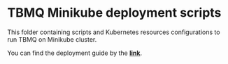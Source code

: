 # TBMQ Minikube deployment scripts

This folder containing scripts and Kubernetes resources configurations to run TBMQ on Minikube cluster.

You can find the deployment guide by the [**link**](https://thingsboard.io/docs/mqtt-broker/install/cluster/minikube-cluster-setup/).